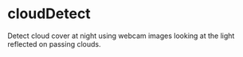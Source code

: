 # cloudDetect
Detect cloud cover at night using webcam images looking at the light reflected on passing clouds.
